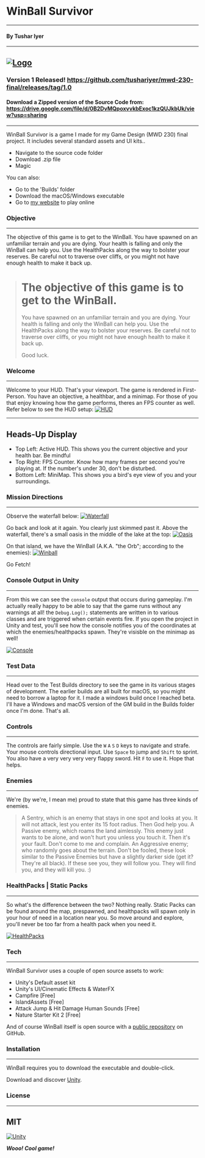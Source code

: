 # WinBall Survivor
----
#### By Tushar Iyer
----

[![Logo](https://raw.githubusercontent.com/tushariyer/mwd-230-final/master/Test%20Data%20(Unfinished%20Versions)/Logo/DarkOrb.jpg)](https://raw.githubusercontent.com/tushariyer/mwd-230-final/master/Test%20Data%20(Unfinished%20Versions)/Logo/DarkOrb.jpg)
----
### Version 1 Released! https://github.com/tushariyer/mwd-230-final/releases/tag/1.0
#### Download a Zipped version of the Source Code from: https://drive.google.com/file/d/0B2DvMQpoxvvkbExoc1kzQUJkbUk/view?usp=sharing

----
WinBall Survivor is a game I made for my Game Design (MWD 230) final project. It includes several standard assets and UI kits..

  - Navigate to the source code folder
  - Download .zip file
  - Magic

You can also:
  - Go to the 'Builds' folder
  - Download the macOS/Windows executable
  - Go to [my website](http://winball.tushariyer.co) to play online

### Objective
----
The objective of this game is to get to the WinBall. You have spawned on an unfamiliar terrain and you are dying. Your health is falling and only the WinBall can help you. Use the HealthPacks along the way to bolster your reserves. Be careful not to traverse over cliffs, or you might not have enough health to make it back up.  

> # The objective of this game is to get to the WinBall.
> You have spawned on an unfamiliar terrain and you are dying. 
> Your health is falling and only the WinBall can help you.
> Use the HealthPacks along the way to bolster your reserves.
>  Be careful not to traverse over cliffs, or you might not have enough health to make it back up.
> 
> Good luck.

### Welcome
----
Welcome to your HUD. That's your viewport. The game is rendered in First-Person. You have an objective, a healthbar, and a minimap. For those of you that enjoy knowing how the game performs, theres an FPS counter as well. Refer below to see the HUD setup:
[![HUD](https://raw.githubusercontent.com/tushariyer/mwd-230-final/master/Test%20Data%20(Unfinished%20Versions)/Renderings/HUD.png)](https://raw.githubusercontent.com/tushariyer/mwd-230-final/master/Test%20Data%20(Unfinished%20Versions)/Renderings/HUD.png)

----
Heads-Up Display
----
* Top Left: Active HUD. This shows you the current objective and your health bar. Be mindful
* Top Right: FPS Counter. Know how many frames per second you're playing at. If the number's under 30, don't be disturbed. 
* Bottom Left: MiniMap. This shows you a bird's eye view of you and your surroundings. 


### Mission Directions
----
Observe the waterfall below:
[![Waterfall](https://raw.githubusercontent.com/tushariyer/mwd-230-final/master/Test%20Data%20(Unfinished%20Versions)/Renderings/Waterfall.png)](https://raw.githubusercontent.com/tushariyer/mwd-230-final/master/Test%20Data%20(Unfinished%20Versions)/Renderings/Waterfall.png)

Go back and look at it again. You clearly just skimmed past it. Above the waterfall, there's a small oasis in the middle of the lake at the top:
[![Oasis](https://raw.githubusercontent.com/tushariyer/mwd-230-final/master/Test%20Data%20(Unfinished%20Versions)/Renderings/WinBall%20Location.png)](https://raw.githubusercontent.com/tushariyer/mwd-230-final/master/Test%20Data%20(Unfinished%20Versions)/Renderings/WinBall%20Location.png)

On that island, we have the WinBall (A.K.A. "the Orb"; according to the enemies):
[![Winball](https://raw.githubusercontent.com/tushariyer/mwd-230-final/master/Test%20Data%20(Unfinished%20Versions)/Renderings/winball.png)](https://raw.githubusercontent.com/tushariyer/mwd-230-final/master/Test%20Data%20(Unfinished%20Versions)/Renderings/winball.png)

Go Fetch!

### Console Output in Unity
----
From this we can see the ```console``` output that occurs during gameplay. I'm actually really happy to be able to say that the game runs without any warnings at all! the ```Debug.Log();``` statements are written in to various classes and are triggered when certain events fire. If you open the project in Unity and test, you'll see how the console notifies you of the coordinates at which the enemies/healthpacks spawn. They're visisble on the minimap as well!

[![Console](https://raw.githubusercontent.com/tushariyer/mwd-230-final/master/Test%20Data%20(Unfinished%20Versions)/Renderings/Console%20Output%20-%20Spawning.png)](https://raw.githubusercontent.com/tushariyer/mwd-230-final/master/Test%20Data%20(Unfinished%20Versions)/Renderings/Console%20Output%20-%20Spawning.png)


### Test Data
----
Head over to the Test Builds directory to see the game in its various stages of development. The earlier builds are all built for macOS, so you might need to borrow a laptop for it. I made a windows build once I reached beta. I'll have a Windows and macOS version of the GM build in the Builds folder once I'm done. That's all.

### Controls
----
The controls are fairly simple. Use the ```W``` ```A``` ```S``` ```D``` keys to navigate and strafe. Your mouse controls directional input. Use ```Space``` to jump and ```Shift``` to sprint. You also have a very very very very flappy sword. Hit ```F``` to use it. Hope that helps.

### Enemies
----

We're (by we're, I mean me) proud to state that this game has three kinds of enemies. 
> A Sentry, which is an enemy that stays in one spot and looks at you. It will not attack, lest you enter its 15 foot radius. Then God help you.
> A Passive enemy, which roams the land aimlessly. This enemy just wants to be alone, and won't hurt you unless you touch it. Then it's your fault. Don't come to me and complain.
> An Aggressive enemy; who randomly goes about the terrain. Don't be fooled, these look similar to the Passive Enemies but have a slightly darker side (get it? They're all black). If these see you, they will follow you. They will find you, and they will kill you. :)

### HealthPacks | Static Packs
----

So what's the difference between the two? Nothing really. Static Packs can be found around the map, prespawned, and healthpacks will spawn only in your hour of need in a location near you. So move around and explore, you'll never be too far from a health pack when you need it. 

[![HealthPacks](https://raw.githubusercontent.com/tushariyer/mwd-230-final/master/Test%20Data%20(Unfinished%20Versions)/Renderings/health-static.png)](https://raw.githubusercontent.com/tushariyer/mwd-230-final/master/Test%20Data%20(Unfinished%20Versions)/Renderings/health-static.png)

### Tech
----
WinBall Survivor uses a couple of open source assets to work:

* Unity's Default asset kit
* Unity's UI/Cinematic Effects & WaterFX
* Campfire [Free]
* IslandAssets [Free]
* Attack Jump & Hit Damage Human Sounds [Free]
* Nature Starter Kit 2 [Free]

And of course WinBall itself is open source with a [public repository](https://github.com/tushariyer)
on GitHub.

### Installation
----
WinBall requires you to download the executable and double-click.

Download and discover [Unity](https://store.unity.com/products/unity-personal?_ga=1.202645457.1591437004.1467993975).


### License
----

MIT
----

[![Unity](https://dannagle.com/unityscreenshots/windows7_madewithunity.png)](https://store.unity.com/products/unity-personal?_ga=1.202645457.1591437004.1467993975)

***Wooo! Cool game!***
